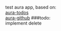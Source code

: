 test aura app, based on:<br />
[aura-todos](https://github.com/sbellity/aura-todos)<br />
[aura-github](https://github.com/sbellity/aura-github)
###todo:<br />
implement delete
